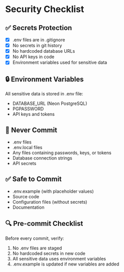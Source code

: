 # Security Checklist

## ✅ Secrets Protection
- [x] .env files are in .gitignore
- [x] No secrets in git history
- [x] No hardcoded database URLs
- [x] No API keys in code
- [x] Environment variables used for sensitive data

## 🔒 Environment Variables
All sensitive data is stored in .env file:
- DATABASE_URL (Neon PostgreSQL)
- PGPASSWORD
- API keys and tokens

## 🚫 Never Commit
- .env files
- .env.local files
- Any files containing passwords, keys, or tokens
- Database connection strings
- API secrets

## ✅ Safe to Commit
- .env.example (with placeholder values)
- Source code
- Configuration files (without secrets)
- Documentation

## 🔍 Pre-commit Checklist
Before every commit, verify:
1. No .env files are staged
2. No hardcoded secrets in new code
3. All sensitive data uses environment variables
4. .env.example is updated if new variables are added
